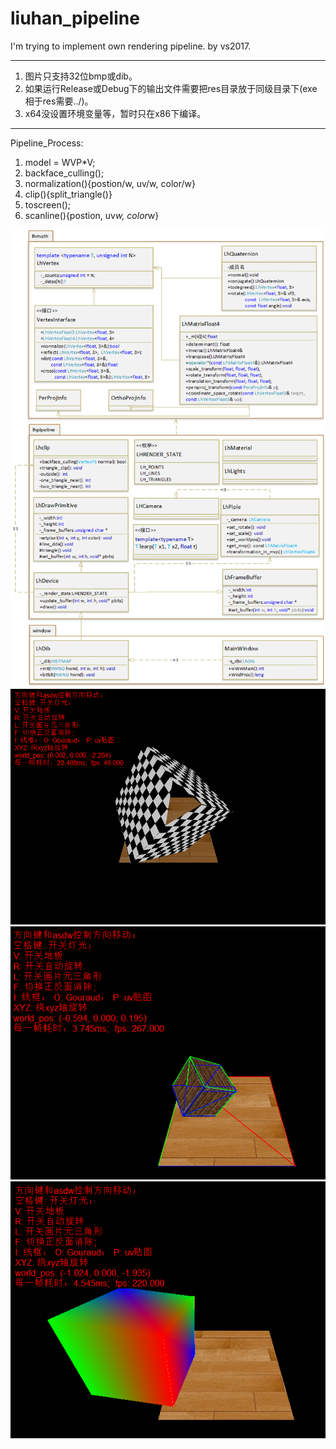 # liuhan_pipeline

I'm trying to implement own rendering pipeline.
by vs2017.

-----------------------------
1. 图片只支持32位bmp或dib。
2. 如果运行Release或Debug下的输出文件需要把res目录放于同级目录下(exe相于res需要../)。
3. x64没设置环境变量等，暂时只在x86下编译。

------------------------------
Pipeline_Process:
1. model = WVP*V;
2. backface_culling();
3. normalization(){postion/w, uv/w, color/w}
4. clip(){split_triangle()}
5. toscreen();
6. scanline(){postion, uv*w, color*w}


![image](https://github.com/xx8086/liuhan_pipeline/blob/master/lhpiple_static_uml.png)
![image](https://github.com/xx8086/liuhan_pipeline/blob/master/run_1.png)
![image](https://github.com/xx8086/liuhan_pipeline/blob/master/run_2.png)
![image](https://github.com/xx8086/liuhan_pipeline/blob/master/run_3.png)